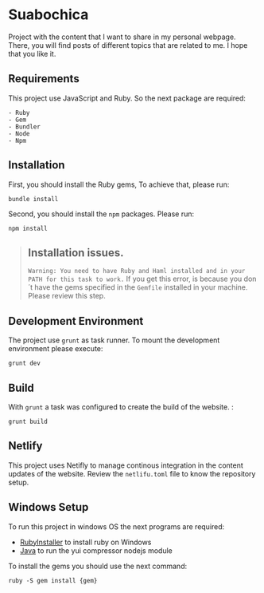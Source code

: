 # Suabochica

Project with the content that I want to share in my personal webpage. There, you will find posts of different topics that are related to me. I hope that you like it.

## Requirements
This project use JavaScript and Ruby. So the next package are required:

    - Ruby
    - Gem
    - Bundler
    - Node
    - Npm

## Installation
First, you should install the Ruby gems, To achieve that, please run:

    bundle install

Second, you should install the `npm` packages. Please run:

    npm install

> ## Installation issues.
> `Warning: You need to have Ruby and Haml installed and in your PATH for this task to work.`
> If you get this error, is because you don´t have the gems specified in the `Gemfile` installed in your machine. Please review this step.

## Development Environment
The project use `grunt` as task runner. To mount the development environment please execute:

    grunt dev

## Build
With `grunt` a task was configured to create the build of the website. :

    grunt build

## Netlify
This project uses Netifly to manage continous integration in the content updates of the website. Review the `netlifu.toml` file to know the repository setup.

## Windows Setup
To run this project in windows OS the next programs are required:
- [RubyInstaller](https://rubyinstaller.org/downloads/) to install ruby on Windows
- [Java](https://www.java.com/en/download/manual.jsp) to run the yui compressor nodejs module

To install the gems you should use the next command:

    ruby -S gem install {gem}